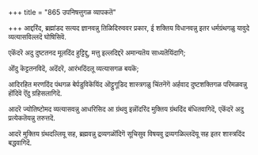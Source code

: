 +++
title = "865 उपनिषत्तुगळ व्यापकतॆ"

+++
आद्दरिंद, ब्रह्मांडद सत्यद ज्ञानवन्नु तिळिदिरुववर प्रकार, ई शक्तिय विधानवन्नु इतर धर्मग्रंथगळु यावुदे व्यत्यासविल्लदॆ घोषिसिवॆ.

एकॆंदरॆ अदु दुष्टतनद मूलदिंद हुट्टिद्दु, मत्तु इल्लदिद्दरॆ अमान्यतॆय साध्यतॆयिंदागि;

ऒंदु कॆट्टतनविदॆ, अदॆंदरॆ, आरंभदिंदलू व्यत्यासगळ बयकॆ;

आदिरहित मरणदिंद पंथगळ बेर्पडुविकॆयिंद ऒट्टुगूडिद शास्त्रगळु चिंतनॆगॆ अर्हवाद दुष्टशक्तिगळ परिमळवन्नु हॊंदिवॆ ऎंदु ग्रहिसलागिदॆ.

आदरॆ ज्योतिष्टोमद व्यत्यासवन्नु आधरिसिद आ ग्रंथवु इन्नॊंदरिंद मुक्तिय ग्रंथदिंद बंधितवागिदॆ, एकॆंदरॆ अदु प्रत्येकतॆयन्नु तरुत्तदॆ.

आदरॆ मुक्तिय ग्रंथदल्लियू सह, ब्रह्मवन्नु द्रव्यगळॊंदिगॆ सूचिसुव विषयवु द्रव्यगळिल्लदॆयू सह इतर शास्त्रदिंद बद्धवागिदॆ.

